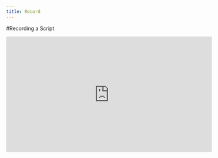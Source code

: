 ```yaml
---
title: Record
---
```


#Recording a Script

<iframe width="560" height="315" src="https://www.youtube.com/embed/TVE9mPlsFso" frameborder="0" allowfullscreen></iframe>
